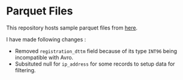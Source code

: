 # Parquet Files
This repository hosts sample parquet files from [here](https://github.com/Teradata/kylo/tree/master/samples/sample-data/parquet).

I have made following changes : 
- Removed `registration_dttm` field because of its type `INT96` being incompatible with Avro. 
- Subsituted null for `ip_address` for some records to setup data for filtering. 
